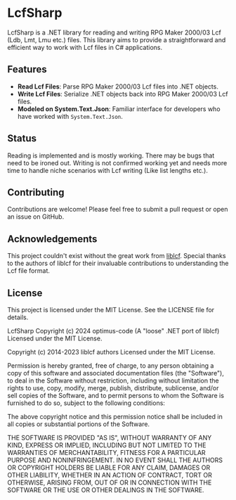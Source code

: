 # LcfSharp

LcfSharp is a .NET library for reading and writing RPG Maker 2000/03 Lcf (Ldb, Lmt, Lmu etc.) files. This library aims to provide a straightforward and efficient way to work with Lcf files in C# applications.

## Features

- **Read Lcf Files**: Parse RPG Maker 2000/03 Lcf files into .NET objects.
- **Write Lcf Files**: Serialize .NET objects back into RPG Maker 2000/03 Lcf files.
- **Modeled on System.Text.Json**: Familiar interface for developers who have worked with `System.Text.Json`.

## Status

Reading is implemented and is mostly working. There may be bugs that need to be ironed out. Writing is not confirmed working yet and needs more time to handle niche scenarios with Lcf writing (Like list lengths etc.).

## Contributing

Contributions are welcome! Please feel free to submit a pull request or open an issue on GitHub.

## Acknowledgements

This project couldn't exist without the great work from [liblcf](https://github.com/EasyRPG/liblcf). Special thanks to the authors of liblcf for their invaluable contributions to understanding the Lcf file format.

## License

This project is licensed under the MIT License. See the LICENSE file for details.

LcfSharp Copyright (c) 2024 optimus-code
(A "loose" .NET port of liblcf)
Licensed under the MIT License.

Copyright (c) 2014-2023 liblcf authors
Licensed under the MIT License.

Permission is hereby granted, free of charge, to any person obtaining
a copy of this software and associated documentation files (the
"Software"), to deal in the Software without restriction, including
without limitation the rights to use, copy, modify, merge, publish,
distribute, sublicense, and/or sell copies of the Software, and to
permit persons to whom the Software is furnished to do so, subject to
the following conditions:

The above copyright notice and this permission notice shall be included
in all copies or substantial portions of the Software.

THE SOFTWARE IS PROVIDED "AS IS", WITHOUT WARRANTY OF ANY KIND,
EXPRESS OR IMPLIED, INCLUDING BUT NOT LIMITED TO THE WARRANTIES OF
MERCHANTABILITY, FITNESS FOR A PARTICULAR PURPOSE AND NONINFRINGEMENT.
IN NO EVENT SHALL THE AUTHORS OR COPYRIGHT HOLDERS BE LIABLE FOR ANY
CLAIM, DAMAGES OR OTHER LIABILITY, WHETHER IN AN ACTION OF CONTRACT,
TORT OR OTHERWISE, ARISING FROM, OUT OF OR IN CONNECTION WITH THE
SOFTWARE OR THE USE OR OTHER DEALINGS IN THE SOFTWARE.